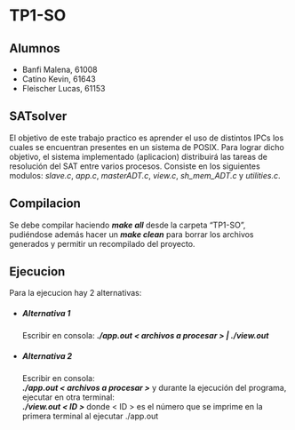 # TP1-SO

## Alumnos
- Banfi Malena, 61008
- Catino Kevin, 61643
- Fleischer Lucas, 61153


## SATsolver
El objetivo de este trabajo practico es aprender el uso de distintos IPCs los cuales se encuentran presentes en un sistema de POSIX. Para lograr dicho objetivo, el sistema implementado (aplicacion) distribuirá las tareas de resolución del SAT entre varios procesos. Consiste en los siguientes modulos:
*slave.c*, *app.c*, *masterADT.c*, *view.c*, *sh_mem_ADT.c* y *utilities.c*.

## Compilacion
Se debe compilar haciendo ***make all*** desde la carpeta “TP1-SO”, pudiéndose además hacer un ***make clean*** para borrar los archivos generados y permitir un recompilado del proyecto.

## Ejecucion
Para la ejecucion hay 2 alternativas:
* ##### Alternativa 1
    Escribir en consola: 
      ***./app.out < archivos a procesar > | ./view.out***

* ##### Alternativa 2
    Escribir en consola:  
      ***./app.out < archivos a procesar >***
    y durante la ejecución del programa, ejecutar en otra terminal:  
      ***./view.out < ID >***
    donde < ID > es el número que se imprime en la primera terminal al ejecutar ./app.out
